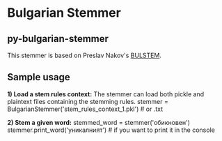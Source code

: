 Bulgarian Stemmer
====================
py-bulgarian-stemmer
--------------------

This stemmer is based on Preslav Nakov's [BULSTEM](http://people.ischool.berkeley.edu/~nakov/bulstem/index.html).

Sample usage
------------
__1) Load a stem rules context:__
The stemmer can load both pickle and plaintext files containing the stemming rules.
	stemmer = BulgarianStemmer('stem_rules_context_1.pkl') # or .txt

__2) Stem a given word:__
	stemmed_word = stemmer('обикновен')
	stemmer.print_word('уникалният') # if you want to print it in the console